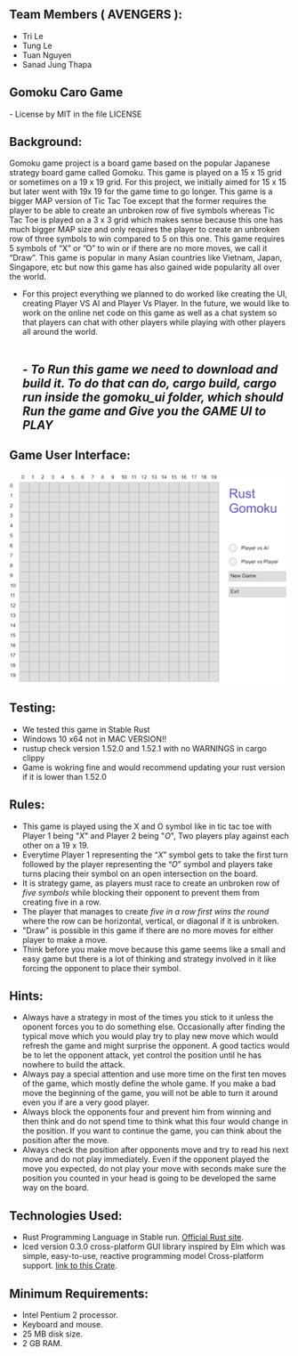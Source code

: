 ## Team Members ( AVENGERS ):
- Tri Le
- Tung Le
- Tuan Nguyen
- Sanad Jung Thapa
<h2> Gomoku Caro Game</h2>
- License by MIT in the file LICENSE

## Background:
Gomoku game project is a board game based on the popular Japanese strategy board game called Gomoku. This game is played on a 15 x 15 grid or sometimes on a 19 x 19 grid. For this project, we initially aimed for 15 x 15 but later went with 19x 19 for the game time to go longer. This game is a bigger MAP version of Tic Tac Toe except that the former requires the player to be able to create an unbroken row of five symbols whereas Tic Tac Toe is played on a 3 x 3 grid which makes sense because this one has much bigger MAP size and only requires the player to create an unbroken row of three symbols to win compared to 5 on this one. This game requires 5 symbols of “X” or ”O” to win or if there are no more moves, we  call  it  “Draw”. This game is popular in many Asian countries like Vietnam, Japan, Singapore, etc but now this game  has  also  gained  wide  popularity  all  over  the  world.  <br>
- For this project everything we planned to do worked like creating the UI, creating Player VS AI and Player Vs Player. In the future, we would like to work on the online net code on this game as well as a chat system so that players can chat with other players while playing with other players all around the world. <br> 
<br><h2>- *To Run this game we need to download and build it. To do that can do, cargo build, cargo run inside the gomoku_ui folder, which should Run the game and Give you the GAME UI to PLAY* </h2>


## Game User Interface:
![Image of this Gomoku Game](https://github.com/PDX-RUST-TTTS/Project-Caro/blob/main/screenshot.PNG)

## Testing:
- We tested this game in Stable Rust
- Windows 10 x64 not in MAC VERSION!!
- rustup check version 1.52.0 and 1.52.1 with no WARNINGS in cargo clippy
- Game is wokring fine and would recommend updating your rust version if it is lower than 1.52.0 

## Rules:
- This game is played using the X and O symbol like in tic tac toe with Player 1 being "*X*" and Player 2 being "*O*", Two players play against each other on a 19 x 19.
- Everytime Player 1 representing the “*X*” symbol gets to take the first turn followed by the player representing  the  “*O*” symbol and players take turns placing their symbol on an open intersection on the board. 
- It is strategy game, as players must race to create an unbroken row of *five symbols* while blocking their opponent to prevent them from creating five in a row. 
- The player that manages to create *five in a row first wins the round* where the row can be horizontal, vertical, or diagonal if it is unbroken.
- "Draw" is possible in this game if there are no more moves for either player to make a move.
- Think before you make move because this game seems like a small and easy game but there is a lot of thinking and strategy involved in it like forcing the opponent to place their symbol.

## Hints:
- Always have a strategy in most of the times you stick to it unless the oponent forces you to do something else. Occasionally after finding the typical move which you would play try to play new move which would refresh the game and might surprise the opponent. A good tactics would be to let the opponent attack, yet control the position until he has nowhere to build the attack.     
- Always pay a special attention and use more time on the first ten moves of the game, which mostly define the whole game. If you make a bad move the beginning of the game, you will not be able to turn it around even you if are a very good player.
- Always block the opponents four and prevent him from winning and then think and do not spend time to think what this four would change in the position. If you want to continue the game, you can think about the position after the move.
- Always check the position after opponents move and try to read his next move and do not play immediately. Even if the opponent played the move you expected, do not play your move with seconds make sure the position you counted in your head is going to be developed the same way on the board.
## Technologies Used: 
- Rust Programming Language in Stable run. [Official Rust site](https://www.rust-lang.org/).
- Iced version 0.3.0 cross-platform GUI library inspired by Elm which was simple, easy-to-use, reactive programming model Cross-platform support. [link to this Crate](https://crates.io/crates/iced).

## Minimum Requirements:
- Intel Pentium 2 processor.
- Keyboard and mouse.
- 25 MB disk size.
- 2 GB RAM.

